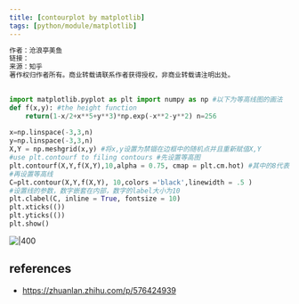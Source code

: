 ```yaml
---
title: [contourplot by matplotlib]
tags: [python/module/matplotlib]
---
```




```Python
作者：沧浪亭美鱼  
链接：
来源：知乎  
著作权归作者所有。商业转载请联系作者获得授权，非商业转载请注明出处。  
  

import matplotlib.pyplot as plt import numpy as np #以下为等高线图的画法
def f(x,y): #the height function
	return(1-x/2+x**5+y**3)*np.exp(-x**2-y**2) n=256 
	
x=np.linspace(-3,3,n)
y=np.linspace(-3,3,n)
X,Y = np.meshgrid(x,y) #将x,y设置为禁锢在边框中的随机点并且重新赋值X,Y
#use plt.contourf to filing contours #先设置等高图 
plt.contourf(X,Y,f(X,Y),10,alpha = 0.75, cmap = plt.cm.hot) #其中的8代表的是填充8个颜色,透明度。cmap:将每个数字对应在cmap图中有不同的颜色，有hot和cool两种
#再设置等高线
C=plt.contour(X,Y,f(X,Y), 10,colors ='black',linewidth = .5 )
#设置线的参数，数字嵌套在内部，数字的label大小为10
plt.clabel(C, inline = True, fontsize = 10)
plt.xticks(())
plt.yticks(())
plt.show()
```

![|400](https://pic1.zhimg.com/v2-515675e76a21cee033d2dd295808c7c0_b.jpg)

## references
- https://zhuanlan.zhihu.com/p/576424939  